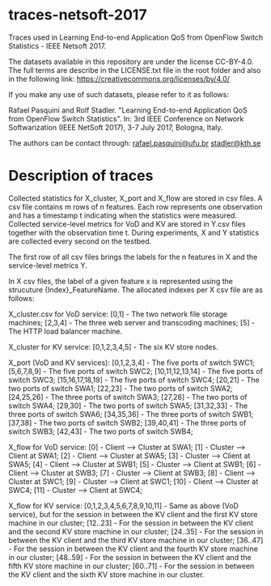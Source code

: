 # traces-netsoft-2017
Traces used in Learning End-to-end Application QoS from OpenFlow Switch Statistics - IEEE Netsoft 2017.

The datasets available in this repository are under the license CC-BY-4.0.
The full terms are describe in the LICENSE.txt file in the root folder and also in the following link:
https://creativecommons.org/licenses/by/4.0/

If you make any use of such datasets, please refer to it as follows:

Rafael Pasquini and Rolf Stadler. "Learning End-to-end Application QoS from OpenFlow Switch Statistics". 
In: 3rd IEEE Conference on Network Softwarization (IEEE NetSoft 2017), 3-7 July 2017, Bologna, Italy.

The authors can be contact through:
rafael.pasquini@ufu.br
stadler@kth.se

# Description of traces

Collected statistics for X_cluster, X_port and X_flow are stored in csv files. A csv file contains m rows of n features. Each row represents one observation and has a timestamp t indicating when the statistics were measured. Collected service-level metrics for VoD and KV are stored in Y.csv files together with the observation time t. During experiments, X and Y statistics are collected every second on the testbed.

The first row of all csv files brings the labels for the n features in X and the service-level metrics Y.

In X csv files, the label of a given feature x is represented using the strucuture {Index}_FeatureName. The allocated indexes per X csv file are as follows:

X_cluster.csv for VoD service: 
[0,1] - The two network file storage machines; 
[2,3,4] - The three web server and transcoding machines; 
[5] - The HTTP load balancer machine.

X_cluster for KV service:
[0,1,2,3,4,5] - The six KV store nodes.

X_port (VoD and KV services):
[0,1,2,3,4] - The five ports of switch SWC1;
[5,6,7,8,9] - The five ports of switch SWC2;
[10,11,12,13,14] - The five ports of switch SWC3;
[15,16,17,18,19] - The five ports of switch SWC4;
[20,21] - The two ports of switch SWA1;
[22,23] - The two ports of switch SWA2;
[24,25,26] - The three ports of switch SWA3;
[27,28] - The two ports of switch SWA4;
[29,30] - The two ports of switch SWA5;
[31,32,33] - The three ports of switch SWA6;
[34,35,36] - The three ports of switch SWB1;
[37,38] - The two ports of switch SWB2;
[39,40,41] - The three ports of switch SWB3;
[42,43] - The two ports of switch SWB4;

X_flow for VoD service:
[0] - Client --> Cluster at SWA1;
[1] - Cluster --> Client at SWA1;
[2] - Client --> Cluster at SWA5;
[3] - Cluster --> Client at SWA5;
[4] - Client --> Cluster at SWB1;
[5] - Cluster --> Client at SWB1;
[6] - Client --> Cluster at SWB3;
[7] - Cluster --> Client at SWB3;
[8] - Client --> Cluster at SWC1;
[9] - Cluster --> Client at SWC1;
[10] - Client --> Cluster at SWC4;
[11] - Cluster --> Client at SWC4;

X_flow for KV service:
[0,1,2,3,4,5,6,7,8,9,10,11] - Same as above (VoD service), but for the session in between the KV client and the first KV store machine in our cluster;
[12..23] - For the session in between the KV client and the second KV store machine in our cluster;
[24..35] - For the session in between the KV client and the third KV store machine in our cluster;
[36..47] - For the session in between the KV client and the fourth KV store machine in our cluster;
[48..59] - For the session in between the KV client and the fifth KV store machine in our cluster;
[60..71] - For the session in between the KV client and the sixth KV store machine in our cluster.
